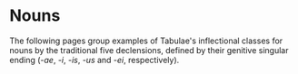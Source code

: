# Nouns

The following pages group examples of Tabulae's inflectional classes for nouns by the traditional five declensions, defined by their genitive singular ending (-*ae*, -*i*, -*is*, -*us* and -*ei*, respectively).



